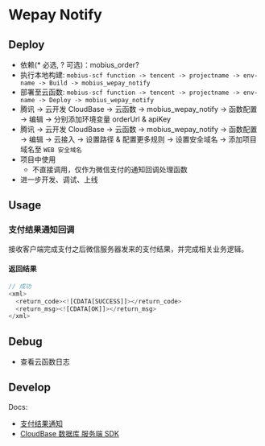 # Wepay Notify

## Deploy

- 依赖(\* 必选, \? 可选)：mobius_order?
- 执行本地构建: `mobius-scf function -> tencent -> projectname -> env-name -> Build -> mobius_wepay_notify`
- 部署至云函数: `mobius-scf function -> tencent -> projectname -> env-name -> Deploy -> mobius_wepay_notify`
- 腾讯 -> 云开发 CloudBase -> 云函数 -> mobius_wepay_notify -> 函数配置 -> 编辑 -> 分别添加环境变量 orderUrl & apiKey
- 腾讯 -> 云开发 CloudBase -> 云函数 -> mobius_wepay_notify -> 函数配置 -> 编辑 -> 云接入 -> 设置路径 & 配置更多规则 -> 设置安全域名 -> 添加项目域名至 `WEB 安全域名`
- 项目中使用
  - 不直接调用，仅作为微信支付的通知回调处理函数
- 进一步开发、调试、上线

## Usage

### 支付结果通知回调

接收客户端完成支付之后微信服务器发来的支付结果，并完成相关业务逻辑。

#### 返回结果

```javascript
// 成功
<xml>
  <return_code><![CDATA[SUCCESS]]></return_code>
  <return_msg><![CDATA[OK]]></return_msg>
</xml>
```

## Debug

- 查看云函数日志

## Develop

Docs:

- [支付结果通知](https://pay.weixin.qq.com/wiki/doc/api/jsapi.php?chapter=9_7)
- [CloudBase 数据库 服务端 SDK](https://cloud.tencent.com/document/product/876/18441)
